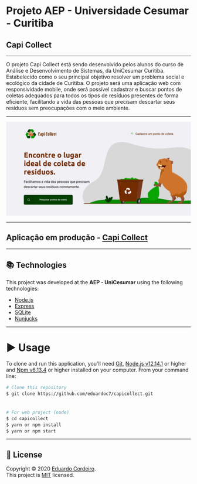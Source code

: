 # Projeto AEP - Universidade Cesumar - Curitiba
## Capi Collect 

---
O projeto Capi Collect está sendo desenvolvido pelos alunos do curso de Análise e Desenvolvimento de Sistemas, da UniCesumar Curitiba. Estabelecido como o seu principal objetivo resolver um problema social e ecológico da cidade de Curitiba. O projeto será uma aplicação web com responsividade mobile, onde será possível cadastrar e buscar pontos de coletas adequados para todos os tipos de resíduos presentes de forma eficiente, facilitando a vida das pessoas que precisam descartar seus resíduos sem preocupações com o meio ambiente. 

---

<p align="center">
    <img alt="CapiCollect Background" width="700px" src="https://raw.githubusercontent.com/eduardoc7/capicollect/master/public/assets/page.png" />   
</p>

---

## Aplicação em produção - [Capi Collect](https://capicollect.herokuapp.com/)

---
## 📚 Technologies

This project was developed at the **AEP - UniCesumar** using the following technologies:

- [Node.js](https://nodejs.org/en/)
- [Express](https://expressjs.com/pt-br/)
- [SQLite](https://www.sqlite.org/index.html)
- [Nunjucks](https://mozilla.github.io/nunjucks/)
---
# ▶ Usage

To clone and run this application, you'll need [Git](https://git-scm.com), [Node.js v12.14.1](https://nodejs.org/en/) or higher and [Npm v6.13.4](https://www.npmjs.com/) or higher installed on your computer. From your command line:

```bash
# Clone this repository
$ git clone https://github.com/eduardoc7/capicollect.git


# For web project (node)
$ cd capicollect
$ yarn or npm install
$ yarn or npm start

```
---

## 📝 License

Copyright © 2020 [Eduardo Cordeiro](https://github.com/eduardoc7).<br />
This project is [MIT](https://github.com/eduardoc7/capicollect/blob/master/LICENSE.md) licensed.